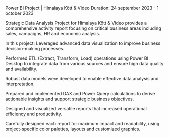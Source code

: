 Power BI Project | Himalaya Kött & Video
Duration: 24 september 2023 - 1 october 2023

Strategic Data Analysis Project for Himalaya Kött & Video provides a comprehensive activity report focusing on critical business areas including sales, campaigns, HR and economic analysis.

In this project;
Leveraged advanced data visualization to improve business decision-making processes.

Performed ETL (Extract, Transform, Load) operations using Power BI Desktop to integrate data from various sources and ensure high data quality and availability.

Robust data models were developed to enable effective data analysis and interpretation.

Prepared and implemented DAX and Power Query calculations to derive actionable insights and support strategic business objectives.

Designed and visualized versatile reports that increased operational efficiency and productivity.

Carefully designed each report for maximum impact and readability, using project-specific color palettes, layouts and customized graphics.
